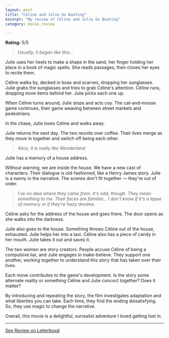 ```yaml
---
layout: post
title: "Céline and Julie Go Boating"
excerpt: "My review of Céline and Julie Go Boating"
category: movie_review

---
```


**Rating:** 5/5

<blockquote><i>Usually, it began like this…</i></blockquote>

Julie uses her heels to make a shape in the sand, her finger holding her place in a book of magic spells. She reads passages, then closes her eyes to recite them.

Céline walks by, decked in boas and scarves, dropping her sunglasses. Julie grabs the sunglasses and tries to grab Céline's attention. Céline runs, dropping more items behind her. Julie picks each one up.

When Céline turns around, Julie stops and acts coy. The cat-and-mouse game continues, their game weaving between street markets and pedestrians.

In the chase, Julie loses Céline and walks away.

Julie returns the next day. The two reunite over coffee. Their lives merge as they move in together and switch off being each other.

<blockquote><i>Alice, it is really like Wonderland</i></blockquote>

Julie has a memory of a house address.

Without warning, we are inside the house. We have a new cast of characters. Their dialogue is old-fashioned, like a Henry James story. Julie is a nanny in the narrative. The scenes don't fit together — they're out of order.

<blockquote><i>I've no idea where they came from. It's odd, though. They mean something to me. Their faces are familiar… I don't know if it's a lapse of memory or if they're hazy dreams.</i></blockquote>

Celine asks for the address of the house and goes there. The door opens as she walks into the darkness.

Julie also goes to the house. Something throws Céline out of the house, exhausted. Julie helps her into a taxi. Céline also has a piece of candy in her mouth. Julie takes it out and saves it.

The two women are story creators. People accuse Céline of being a compulsive liar, and Julie engages in make-believe. They support one another, working together to understand this story that has taken over their lives.

Each move contributes to the game's development. Is the story some alternate reality or something Céline and Julie concoct together? Does it matter?

By introducing and repeating the story, the film investigates adaptation and what liberties you can take. Each time, they find the ending dissatisfying. So, they use magic to change the narrative.

Overall, this movie is a delightful, surrealist adventure I loved getting lost in.

<hr>

[See Review on Letterboxd](https://boxd.it/5hts9V)
